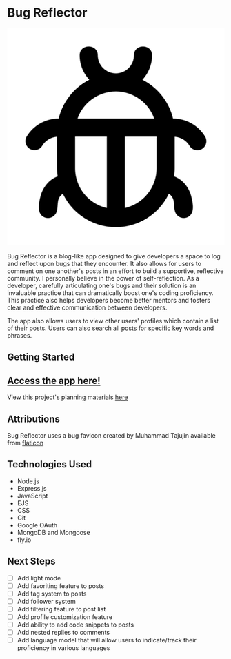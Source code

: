 # Bug Reflector

![Screenshot of the main index page of Bug Reflector displaying all posts](./public/images/bug.png)

Bug Reflector is a blog-like app designed to give developers a space to log and reflect upon bugs that they encounter. It also allows for users to comment on one another's posts in an effort to build a supportive, reflective community. I personally believe in the power of self-reflection. As a developer, carefully articulating one's bugs and their solution is an invaluable practice that can dramatically boost one's coding proficiency. This practice also helps developers become better mentors and fosters clear and effective communication between developers.

The app also allows users to view other users' profiles which contain a list of their posts. Users can also search all posts for specific key words and phrases.

## Getting Started
## [Access the app here!](https://bug-reflector.fly.dev/)
View this project's planning materials [here](https://trello.com/b/nyWyQOFy/bug-reflector)

## Attributions
Bug Reflector uses a bug favicon created by Muhammad Tajujin available from [flaticon](https://www.flaticon.com/free-icon/bug_3024112?term=bug&page=1&position=37&origin=search&related_id=3024112)

## Technologies Used

- Node.js
- Express.js
- JavaScript
- EJS
- CSS
- Git
- Google OAuth
- MongoDB and Mongoose
- fly.io

## Next Steps
- [ ] Add light mode
- [ ] Add favoriting feature to posts
- [ ] Add tag system to posts
- [ ] Add follower system
- [ ] Add filtering feature to post list
- [ ] Add profile customization feature
- [ ] Add ability to add code snippets to posts
- [ ] Add nested replies to comments
- [ ] Add language model that will allow users to indicate/track their proficiency in various languages
